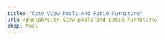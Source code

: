 ```yaml
---
title: "City View Pools And Patio Furniture"
url: /guelph/city-view-pools-and-patio-furniture/
shop: Pool
---
```


